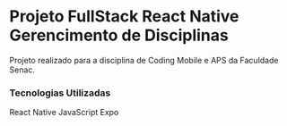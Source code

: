 # Projeto FullStack React Native Gerencimento de Disciplinas

Projeto realizado para a disciplina de Coding Mobile e APS da Faculdade Senac.

### Tecnologias Utilizadas
React Native
JavaScript
Expo
